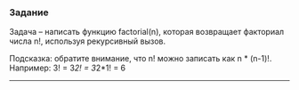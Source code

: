 ### Задание 
Задача – написать функцию factorial(n), которая возвращает факториал числа n!, используя рекурсивный вызов.

Подсказка: обратите внимание, что n! можно записать как n * (n-1)!. Например: 3! = 3*2! = 3*2*1! = 6
***